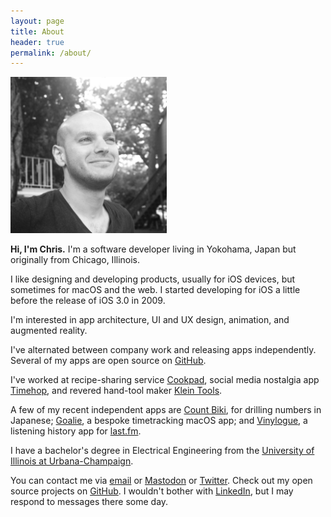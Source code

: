 ```yaml
---
layout: page
title: About
header: true
permalink: /about/
---
```


<img width="250" src="/images/about-headshot.jpg">

**Hi, I'm Chris.** I'm a software developer living in Yokohama, Japan but originally from Chicago, Illinois.

I like designing and developing products, usually for iOS devices, but sometimes for macOS and the web. I started developing for iOS a little before the release of iOS 3.0 in 2009.

I'm interested in app architecture, UI and UX design, animation, and augmented reality.

I've alternated between company work and releasing apps independently. Several of my apps are open source on [GitHub](https://github.com/twocentstudios).

I've worked at recipe-sharing service [Cookpad](https://cookpad.com), social media nostalgia app [Timehop](https://timehop.com), and revered hand-tool maker [Klein Tools](https://kleintools.com).

A few of my recent independent apps are [Count Biki](https://apps.apple.com/us/app/count-biki/id6463796779), for drilling numbers in Japanese; [Goalie](https://github.com/twocentstudios/goalie), a bespoke timetracking macOS app; and [Vinylogue](/apps/vinylogue/), a listening history app for [last.fm](https://last.fm).

I have a bachelor's degree in Electrical Engineering from the [University of Illinois at Urbana-Champaign](http://www.ece.illinois.edu/).

You can contact me via [email](mailto:chris@twocentstudios.com) or [Mastodon](https://hachyderm.io/@twocentstudios) or [Twitter](https://twitter.com/twocentstudios). Check out my open source projects on [GitHub](https://github.com/twocentstudios). I wouldn't bother with [LinkedIn](https://www.linkedin.com/pub/christopher-trott/19/b64/1b2), but I may respond to messages there some day.
